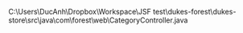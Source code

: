 C:\Users\DucAnh\Dropbox\Workspace\JSF test\dukes-forest\dukes-store\src\java\com\forest\web\CategoryController.java
